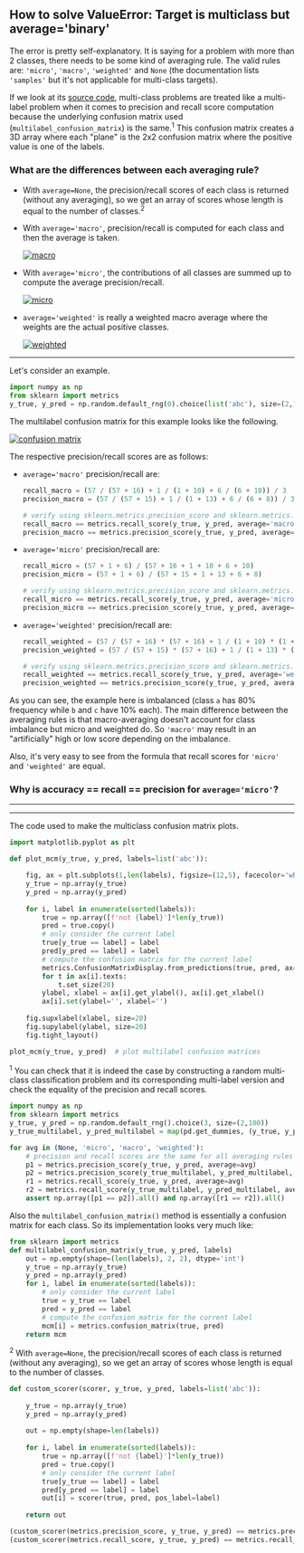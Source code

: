 ## How to solve ValueError: Target is multiclass but average='binary'

The error is pretty self-explanatory. It is saying for a problem with more than 2 classes, there needs to be some kind of averaging rule. The valid rules are: `'micro'`, `'macro'`, `'weighted'` and `None` (the documentation lists `'samples'` but it's not applicable for multi-class targets). 

If we look at its [source code][1], multi-class problems are treated like a multi-label problem when it comes to precision and recall score computation because the underlying confusion matrix used (`multilabel_confusion_matrix`) is the same.<sup>1</sup> This confusion matrix creates a 3D array where each "plane" is the 2x2 confusion matrix where the positive value is one of the labels.

### What are the differences between each averaging rule?

- With `average=None`, the precision/recall scores of each class is returned (without any averaging), so we get an array of scores whose length is equal to the number of classes.<sup>2</sup>

- With `average='macro'`, precision/recall is computed for each class and then the average is taken.

  [![macro][2]][2]

- With `average='micro'`, the contributions of all classes are summed up to compute the average precision/recall.

  [![micro][3]][3]

- `average='weighted'` is really a weighted macro average where the weights are the actual positive classes.

  [![weighted][4]][4]

---

Let's consider an example.
```python
import numpy as np
from sklearn import metrics
y_true, y_pred = np.random.default_rng(0).choice(list('abc'), size=(2,100), p=[.8,.1,.1])
```
The multilabel confusion matrix for this example looks like the following.


[![confusion matrix][5]][5]

The respective precision/recall scores are as follows:

- `average='macro'` precision/recall are:
  ```python
  recall_macro = (57 / (57 + 16) + 1 / (1 + 10) + 6 / (6 + 10)) / 3
  precision_macro = (57 / (57 + 15) + 1 / (1 + 13) + 6 / (6 + 8)) / 3

  # verify using sklearn.metrics.precision_score and sklearn.metrics.recall_score
  recall_macro == metrics.recall_score(y_true, y_pred, average='macro')        # True
  precision_macro == metrics.precision_score(y_true, y_pred, average='macro')  # True
  ```

- `average='micro'` precision/recall are:
  ```python
  recall_micro = (57 + 1 + 6) / (57 + 16 + 1 + 10 + 6 + 10)
  precision_micro = (57 + 1 + 6) / (57 + 15 + 1 + 13 + 6 + 8)

  # verify using sklearn.metrics.precision_score and sklearn.metrics.recall_score
  recall_micro == metrics.recall_score(y_true, y_pred, average='micro')        # True
  precision_micro == metrics.precision_score(y_true, y_pred, average='micro')  # True
  ```

- `average='weighted'` precision/recall are:
  ```python
  recall_weighted = (57 / (57 + 16) * (57 + 16) + 1 / (1 + 10) * (1 + 10) + 6 / (6 + 10) * (6 + 10)) / (57 + 16 + 1 + 10 + 6 + 10)
  precision_weighted = (57 / (57 + 15) * (57 + 16) + 1 / (1 + 13) * (1 + 10) + 6 / (6 + 8) * (6 + 10)) / (57 + 16 + 1 + 10 + 6 + 10)

  # verify using sklearn.metrics.precision_score and sklearn.metrics.recall_score
  recall_weighted == metrics.recall_score(y_true, y_pred, average='weighted')        # True
  precision_weighted == metrics.precision_score(y_true, y_pred, average='weighted')  # True
  ```

As you can see, the example here is imbalanced (class `a` has 80% frequency while `b` and `c` have 10% each). The main difference between the averaging rules is that macro-averaging doesn't account for class imbalance but micro and weighted do. So `'macro'` may result in an "artificially" high or low score depending on the imbalance.

Also, it's very easy to see from the formula that recall scores for `'micro'` and `'weighted'` are equal.


### Why is accuracy == recall == precision for `average='micro'`?




---





---


The code used to make the multiclass confusion matrix plots.

```python
import matplotlib.pyplot as plt

def plot_mcm(y_true, y_pred, labels=list('abc')):

    fig, ax = plt.subplots(1,len(labels), figsize=(12,5), facecolor='white')
    y_true = np.array(y_true)
    y_pred = np.array(y_pred)
    
    for i, label in enumerate(sorted(labels)):
        true = np.array([f'not {label}']*len(y_true))
        pred = true.copy()
        # only consider the current label
        true[y_true == label] = label
        pred[y_pred == label] = label
        # compute the confusion matrix for the current label
        metrics.ConfusionMatrixDisplay.from_predictions(true, pred, ax=ax[i], colorbar=False)
        for t in ax[i].texts:
            t.set_size(20)
        ylabel, xlabel = ax[i].get_ylabel(), ax[i].get_xlabel()
        ax[i].set(ylabel='', xlabel='')
            
    fig.supxlabel(xlabel, size=20)
    fig.supylabel(ylabel, size=20)
    fig.tight_layout()

plot_mcm(y_true, y_pred)  # plot multilabel confusion matrices
```


<sup>1</sup> You can check that it is indeed the case by constructing a random multi-class classification problem and its corresponding multi-label version and check the equality of the precision and recall scores.

```python
import numpy as np
from sklearn import metrics
y_true, y_pred = np.random.default_rng().choice(3, size=(2,100))             # multi-class
y_true_multilabel, y_pred_multilabel = map(pd.get_dummies, (y_true, y_pred)) # multi-label

for avg in (None, 'micro', 'macro', 'weighted'):
    # precision and recall scores are the same for all averaging rules for both problems
    p1 = metrics.precision_score(y_true, y_pred, average=avg)
    p2 = metrics.precision_score(y_true_multilabel, y_pred_multilabel, average=avg)
    r1 = metrics.recall_score(y_true, y_pred, average=avg)
    r2 = metrics.recall_score(y_true_multilabel, y_pred_multilabel, average=avg)
    assert np.array([p1 == p2]).all() and np.array([r1 == r2]).all()
```

Also the `multilabel_confusion_matrix()` method is essentially a confusion matrix for each class. So its implementation looks very much like:
```python
from sklearn import metrics
def multilabel_confusion_matrix(y_true, y_pred, labels)
    out = np.empty(shape=(len(labels), 2, 2), dtype='int')
    y_true = np.array(y_true)
    y_pred = np.array(y_pred)
    for i, label in enumerate(sorted(labels)):
        # only consider the current label
        true = y_true == label
        pred = y_pred == label
        # compute the confusion matrix for the current label
        mcm[i] = metrics.confusion_matrix(true, pred)
    return mcm
```

<sup>2</sup> With `average=None`, the precision/recall scores of each class is returned (without any averaging), so we get an array of scores whose length is equal to the number of classes.

```python
def custom_scorer(scorer, y_true, y_pred, labels=list('abc')):
    
    y_true = np.array(y_true)
    y_pred = np.array(y_pred)
    
    out = np.empty(shape=len(labels))
    
    for i, label in enumerate(sorted(labels)):
        true = np.array([f'not {label}']*len(y_true))
        pred = true.copy()
        # only consider the current label
        true[y_true == label] = label
        pred[y_pred == label] = label
        out[i] = scorer(true, pred, pos_label=label)
        
    return out

(custom_scorer(metrics.precision_score, y_true, y_pred) == metrics.precision_score(y_true, y_pred, average=None)).all() # True
(custom_scorer(metrics.recall_score, y_true, y_pred) == metrics.recall_score(y_true, y_pred, average=None)).all()       # True
```


  [1]: https://github.com/scikit-learn/scikit-learn/blob/main/sklearn/metrics/_classification.py#L1714-L1740
  [2]: https://i.stack.imgur.com/e01xN.png
  [3]: https://i.stack.imgur.com/fp4td.png
  [4]: https://i.stack.imgur.com/JMDrn.png
  [5]: https://i.stack.imgur.com/Iuf1G.png